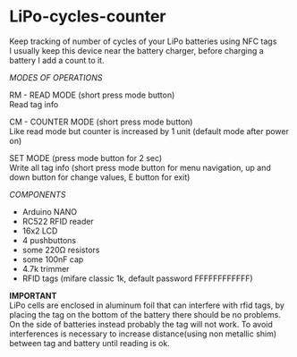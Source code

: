 # LiPo-cycles-counter

Keep tracking of number of cycles of your LiPo batteries using NFC tags<br />
I usually keep this device near the battery charger, before charging a battery I add a count to it.

*MODES OF OPERATIONS* <br />

RM - READ MODE (short press mode button) <br />
Read tag info   <br />

CM - COUNTER MODE (short press mode button)<br />
Like read mode but counter is increased by 1 unit (default mode after power on)

SET MODE (press mode button for 2 sec)<br />
Write all tag info (short press mode button for menu navigation, up and down button for change values, E button for exit)

*COMPONENTS* <br />
- Arduino NANO
- RC522 RFID reader
- 16x2 LCD 
- 4 pushbuttons
- some 220Ω resistors
- some 100nF cap
- 4.7k trimmer
- RFID tags (mifare classic 1k, default password FFFFFFFFFFFF)

**IMPORTANT**<br />
LiPo cells are enclosed in aluminum foil that can interfere with rfid tags, by placing the tag on the bottom of the battery there should be no problems. On the side of batteries instead probably the tag will not work. To avoid interferences is necessary to increase distance(using non metallic shim) between tag and battery until reading is ok.
